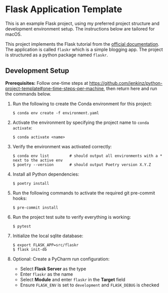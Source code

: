 # Flask Application Template

This is an example Flask project, using my preferred project structure and
development environment setup. The instructions below are tailored for macOS.

This project implements the Flask tutorial from
the [official documentation](https://flask.palletsprojects.com/en/2.1.x/tutorial/).
The application is called `flaskr` which is a simple blogging app. The
project is structured as a python package named `flaskr`.

## Development Setup

**Prerequisites:** Follow one-time steps
at https://github.com/jenkinz/python-project-template#one-time-steps-per-machine,
then return here and run the commands below.

1.  Run the following to create the Conda environment for this project:

        $ conda env create -f environment.yaml

2.  Activate the environment by specifying the project name to `conda activate`:

        $ conda activate <name>

3.  Verify the environment was activated correctly:

        $ conda env list         # should output all environments with a * next to the active env
        $ poetry --version       # should output Poetry version X.Y.Z

4.  Install all Python dependencies:

        $ poetry install

5.  Run the following commands to activate the required git pre-commit hooks:

        $ pre-commit install

6.  Run the project test suite to verify everything is working:

        $ pytest

7.  Initialize the local sqlite database:

        $ export FLASK_APP=src/flaskr
        $ flask init-db

8.  Optional: Create a PyCharm run configuration:
    - Select **Flask Server** as the type
    - Enter `flaskr` as the name
    - Select **Module** and enter `flaskr` in the **Target** field
    - Ensure `FLASK_ENV` is set to `development` and `FLASK_DEBUG` is checked
